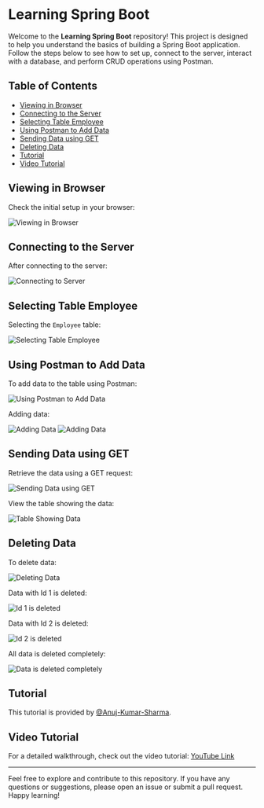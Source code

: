 # Learning Spring Boot

Welcome to the **Learning Spring Boot** repository! This project is designed to help you understand the basics of building a Spring Boot application. Follow the steps below to see how to set up, connect to the server, interact with a database, and perform CRUD operations using Postman.

## Table of Contents

- [Viewing in Browser](#viewing-in-browser)
- [Connecting to the Server](#connecting-to-the-server)
- [Selecting Table Employee](#selecting-table-employee)
- [Using Postman to Add Data](#using-postman-to-add-data)
- [Sending Data using GET](#sending-data-using-get)
- [Deleting Data](#deleting-data)
- [Tutorial](#tutorial)
- [Video Tutorial](#video-tutorial)

## Viewing in Browser

Check the initial setup in your browser:

![Viewing in Browser](https://github.com/eatulrajput/spring/blob/main/1.png)

## Connecting to the Server

After connecting to the server:

![Connecting to Server](https://github.com/eatulrajput/spring/blob/main/2.png)

## Selecting Table Employee

Selecting the `Employee` table:

![Selecting Table Employee](https://github.com/eatulrajput/spring/blob/main/3.png)

## Using Postman to Add Data

To add data to the table using Postman:

![Using Postman to Add Data](https://github.com/eatulrajput/spring/blob/main/4.png)

Adding data:

![Adding Data](https://github.com/eatulrajput/spring/blob/main/5.png)
![Adding Data](https://github.com/eatulrajput/spring/blob/main/6.png)

## Sending Data using GET

Retrieve the data using a GET request:

![Sending Data using GET](https://github.com/eatulrajput/spring/blob/main/7.png)

View the table showing the data:

![Table Showing Data](https://github.com/eatulrajput/spring/blob/main/8.png)

## Deleting Data

To delete data:

![Deleting Data](https://github.com/eatulrajput/spring/blob/main/9.png)

Data with Id 1 is deleted:

![Id 1 is deleted](https://github.com/eatulrajput/spring/blob/main/10.png)

Data with Id 2 is deleted:

![Id 2 is deleted](https://github.com/eatulrajput/spring/blob/main/11.png)

All data is deleted completely:

![Data is deleted completely](https://github.com/eatulrajput/spring/blob/main/12.png)

## Tutorial

This tutorial is provided by [@Anuj-Kumar-Sharma](https://github.com/Anuj-Kumar-Sharma).

## Video Tutorial

For a detailed walkthrough, check out the video tutorial: [YouTube Link](https://www.youtube.com/watch?v=QQvlxcq6TDc)

---

Feel free to explore and contribute to this repository. If you have any questions or suggestions, please open an issue or submit a pull request. Happy learning!
